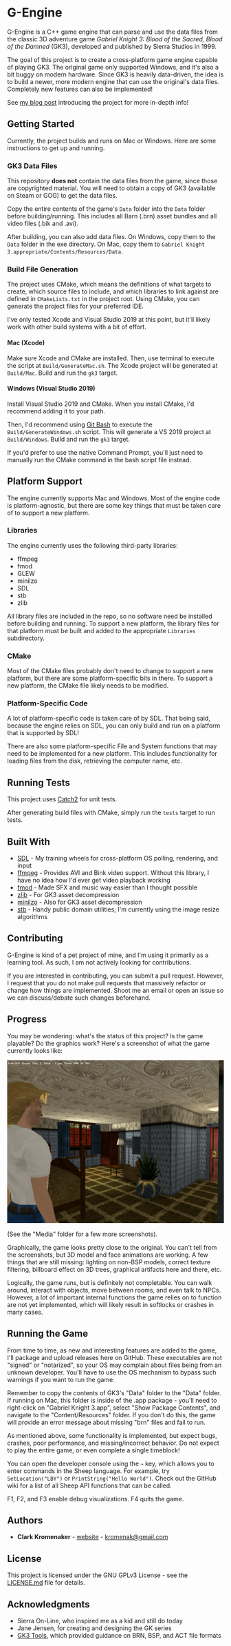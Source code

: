 # G-Engine
G-Engine is a C++ game engine that can parse and use the data files from the classic 3D adventure game *Gabriel Knight 3: Blood of the Sacred, Blood of the Damned* (GK3), developed and published by Sierra Studios in 1999.

The goal of this project is to create a cross-platform game engine capable of playing GK3. The original game only supported Windows, and it's also a bit buggy on modern hardware. Since GK3 is heavily data-driven, the idea is to build a newer, more modern engine that can use the original's data files. Completely new features can also be implemented!

See [my blog post](http://clarkkromenaker.com/post/gengine-01-introduction/) introducing the project for more in-depth info!

## Getting Started
Currently, the project builds and runs on Mac or Windows. Here are some instructions to get up and running.

### GK3 Data Files
This repository **does not** contain the data files from the game, since those are copyrighted material. You will need to obtain a copy of GK3 (available on Steam or GOG) to get the data files.

Copy the entire contents of the game's `Data` folder into the `Data` folder before building/running. This includes all Barn (.brn) asset bundles and all video files (.bik and .avi).

After building, you can also add data files. On Windows, copy them to the `Data` folder in the exe directory. On Mac, copy them to `Gabriel Knight 3.appropriate/Contents/Resources/Data`.

### Build File Generation
The project uses CMake, which means the definitions of what targets to create, which source files to include, and which libraries to link against are defined in `CMakeLists.txt` in the project root. Using CMake, you can generate the project files for your preferred IDE. 

I've only tested Xcode and Visual Studio 2019 at this point, but it'll likely work with other build systems with a bit of effort.

#### Mac (Xcode)
Make sure Xcode and CMake are installed. Then, use terminal to execute the script at `Build/GenerateMac.sh`. The Xcode project will be generated at `Build/Mac`. Build and run the `gk3` target.

#### Windows (Visual Studio 2019)
Install Visual Studio 2019 and CMake. When you install CMake, I'd recommend adding it to your path.

Then, I'd recommend using [Git Bash](https://gitforwindows.org/) to execute the `Build/GenerateWindows.sh` script. This will generate a VS 2019 project at `Build/Windows`. Build and run the `gk3` target.

If you'd prefer to use the native Command Prompt, you'll just need to manually run the CMake command in the bash script file instead.

## Platform Support
The engine currently supports Mac and Windows. Most of the engine code is platform-agnostic, but there are some key things that must be taken care of to support a new platform.

### Libraries
The engine currently uses the following third-party libraries:

- ffmpeg
- fmod
- GLEW
- minilzo
- SDL
- stb
- zlib

All library files are included in the repo, so no software need be installed before building and running. To support a new platform, the library files for that platform must be built and added to the appropriate `Libraries` subdirectory.

### CMake
Most of the CMake files probably don't need to change to support a new platform, but there are some platform-specific bits in there. To support a new platform, the CMake file likely needs to be modified.

### Platform-Specific Code
A lot of platform-specific code is taken care of by SDL. That being said, because the engine relies on SDL, you can only build and run on a platform that is supported by SDL!

There are also some platform-specific File and System functions that may need to be implemented for a new platform. This includes functionality for loading files from the disk, retrieving the computer name, etc. 

## Running Tests
This project uses [Catch2](https://github.com/catchorg/Catch2) for unit tests.

After generating build files with CMake, simply run the `tests` target to run tests.

## Built With

* [SDL](https://www.libsdl.org/) - My training wheels for cross-platform OS polling, rendering, and input
* [ffmpeg](https://ffmpeg.org/) - Provides AVI and Bink video support. Without this library, I have no idea how I'd ever get video playback working
* [fmod](https://www.fmod.com/) - Made SFX and music way easier than I thought possible
* [zlib](https://www.zlib.net/) - For GK3 asset decompression
* [minilzo](http://www.oberhumer.com/opensource/lzo/) - Also for GK3 asset decompression
* [stb](https://github.com/nothings/stb) - Handy public domain utilities; I'm currently using the image resize algorithms

## Contributing
G-Engine is kind of a pet project of mine, and I'm using it primarily as a learning tool. As such, I am not actively looking for contributions.

If you are interested in contributing, you can submit a pull request. However, I request that you do not make pull requests that massively refactor or change how things are implemented. Shoot me an email or open an issue so we can discuss/debate such changes beforehand.

## Progress
You may be wondering: what's the status of this project? Is the game playable? Do the graphics work? Here's a screenshot of what the game currently looks like:

![Screenshot](Media/Screenshot-0.png?raw=true "Screenshot")

(See the "Media" folder for a few more screenshots).

Graphically, the game looks pretty close to the original. You can't tell from the screenshots, but 3D model and face animations are working. A few things that are still missing: lighting on non-BSP models, correct texture filtering, billboard effect on 3D trees, graphical artifacts here and there, etc.

Logically, the game runs, but is definitely not completable. You can walk around, interact with objects, move between rooms, and even talk to NPCs. However, a lot of important internal functions the game relies on to function are not yet implemented, which will likely result in softlocks or crashes in many cases.

## Running the Game
From time to time, as new and interesting features are added to the game, I'll package and upload releases here on GitHub. These executables are not "signed" or "notarized", so your OS may complain about files being from an unknown developer. You'll have to use the OS mechanism to bypass such warnings if you want to run the game.

Remember to copy the contents of GK3's "Data" folder to the "Data" folder. If running on Mac, this folder is inside of the .app package - you'll need to right-click on "Gabriel Knight 3.app", select "Show Package Contents", and navigate to the "Content/Resources" folder. If you don't do this, the game will provide an error message about missing "brn" files and fail to run.

As mentioned above, some functionality is implemented, but expect bugs, crashes, poor performance, and missing/incorrect behavior. Do not expect to play the entire game, or even complete a single timeblock!

You can open the developer console using the `~` key, which allows you to enter commands in the Sheep language. For example, try `SetLocation("LBY")` or `PrintString("Hello World")`. Check out the GitHub wiki for a list of all Sheep API functions that can be called.

F1, F2, and F3 enable debug visualizations. F4 quits the game.

## Authors

* **Clark Kromenaker** - [website](http://clarkkromenaker.com/) - kromenak@gmail.com

## License
This project is licensed under the GNU GPLv3 License - see the [LICENSE.md](LICENSE.md) file for details.

## Acknowledgments
* Sierra On-Line, who inspired me as a kid and still do today
* Jane Jensen, for creating and designing the GK series
* [GK3 Tools](https://sourceforge.net/projects/gk3tools/), which provided guidance on BRN, BSP, and ACT file formats
